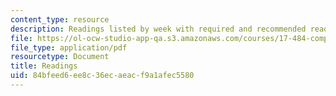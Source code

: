 ```yaml
---
content_type: resource
description: Readings listed by week with required and recommended readings.
file: https://ol-ocw-studio-app-qa.s3.amazonaws.com/courses/17-484-comparative-grand-strategy-and-military-doctrine-fall-2004/84bfeed6ee8c36ecaeacf9a1afec5580_readings.pdf
file_type: application/pdf
resourcetype: Document
title: Readings
uid: 84bfeed6-ee8c-36ec-aeac-f9a1afec5580
---
```

